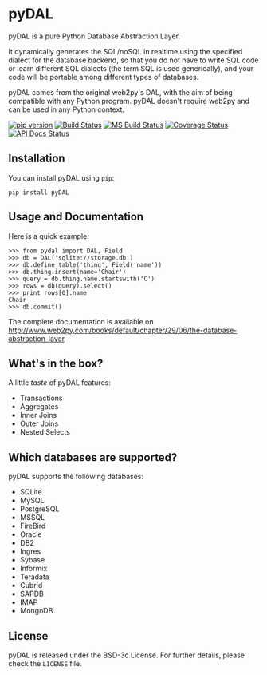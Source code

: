 # pyDAL

pyDAL is a pure Python Database Abstraction Layer.

It dynamically generates the SQL/noSQL in realtime using the specified dialect for the database backend, so that you do not have to write SQL code or learn different SQL dialects (the term SQL is used generically), and your code will be portable among different types of databases.

pyDAL comes from the original web2py's DAL, with the aim of being compatible with any Python program. pyDAL doesn't require web2py and can be used in any Python context.

[![pip version](https://img.shields.io/pypi/v/pydal.svg?style=flat-square)](https://pypi.python.org/pypi/pydal)
[![Build Status](https://img.shields.io/travis/web2py/pydal/master.svg?style=flat-square&label=Travis-CI)](https://travis-ci.org/web2py/pydal)
[![MS Build Status](https://img.shields.io/appveyor/ci/web2py/pydal/master.svg?style=flat-square&label=Appveyor-CI)](https://ci.appveyor.com/project/web2py/pydal)
[![Coverage Status](https://img.shields.io/codecov/c/github/web2py/pydal.svg?style=flat-square)](https://codecov.io/github/web2py/pydal)
[![API Docs Status](https://readthedocs.org/projects/pydal/badge/?version=latest&style=flat-square)](http://pydal.rtfd.org/)

## Installation

You can install pyDAL using `pip`:

    pip install pyDAL

## Usage and Documentation

Here is a quick example:

    >>> from pydal import DAL, Field
    >>> db = DAL('sqlite://storage.db')
    >>> db.define_table('thing', Field('name'))
    >>> db.thing.insert(name='Chair')
    >>> query = db.thing.name.startswith('C')
    >>> rows = db(query).select()
    >>> print rows[0].name
    Chair
    >>> db.commit()

The complete documentation is available on http://www.web2py.com/books/default/chapter/29/06/the-database-abstraction-layer

## What's in the box?

A little *taste* of pyDAL features:

* Transactions
* Aggregates
* Inner Joins
* Outer Joins
* Nested Selects

## Which databases are supported?

pyDAL supports the following databases:

* SQLite
* MySQL
* PostgreSQL
* MSSQL
* FireBird
* Oracle
* DB2
* Ingres
* Sybase
* Informix
* Teradata
* Cubrid
* SAPDB
* IMAP
* MongoDB

## License

pyDAL is released under the BSD-3c License.  For further details, please check the `LICENSE` file.
